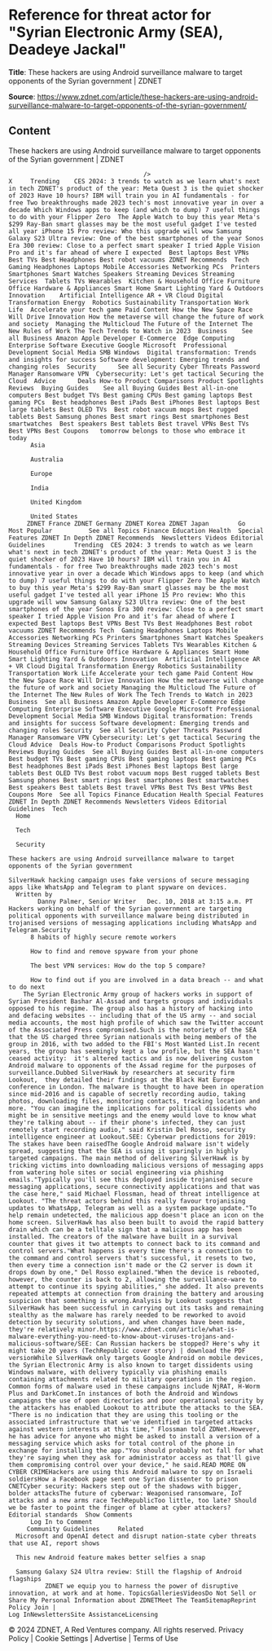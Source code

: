 # Reference for threat actor for "Syrian Electronic Army (SEA), Deadeye Jackal"

**Title**: These hackers are using Android surveillance malware to target opponents of the Syrian government | ZDNET

**Source**: https://www.zdnet.com/article/these-hackers-are-using-android-surveillance-malware-to-target-opponents-of-the-syrian-government/

## Content




These hackers are using Android surveillance malware to target opponents of the Syrian government | ZDNET


                                         />                                                                                                                                                                                                     X     Trending    CES 2024: 3 trends to watch as we learn what's next in tech ZDNET's product of the year: Meta Quest 3 is the quiet shocker of 2023 Have 10 hours? IBM will train you in AI fundamentals - for free Two breakthroughs made 2023 tech's most innovative year in over a decade Which Windows apps to keep (and which to dump) 7 useful things to do with your Flipper Zero  The Apple Watch to buy this year Meta's $299 Ray-Ban smart glasses may be the most useful gadget I've tested all year iPhone 15 Pro review: Who this upgrade will wow Samsung Galaxy S23 Ultra review: One of the best smartphones of the year Sonos Era 300 review: Close to a perfect smart speaker I tried Apple Vision Pro and it's far ahead of where I expected  Best laptops Best VPNs Best TVs Best Headphones Best robot vacuums ZDNET Recommends  Tech    Gaming Headphones Laptops Mobile Accessories Networking PCs  Printers Smartphones Smart Watches Speakers Streaming Devices Streaming Services  Tablets TVs Wearables  Kitchen & Household Office Furniture Office Hardware & Appliances Smart Home Smart Lighting Yard & Outdoors  Innovation    Artificial Intelligence AR + VR Cloud Digital Transformation Energy  Robotics Sustainability Transportation Work Life  Accelerate your tech game Paid Content How the New Space Race Will Drive Innovation How the metaverse will change the future of work and society  Managing the Multicloud The Future of the Internet The New Rules of Work The Tech Trends to Watch in 2023  Business    See all Business Amazon Apple Developer E-Commerce  Edge Computing Enterprise Software Executive Google Microsoft  Professional Development Social Media SMB Windows  Digital transformation: Trends and insights for success Software development: Emerging trends and changing roles  Security      See all Security Cyber Threats Password Manager Ransomware VPN  Cybersecurity: Let's get tactical Securing the Cloud  Advice      Deals How-to Product Comparisons Product Spotlights Reviews  Buying Guides    See all Buying Guides Best all-in-one computers Best budget TVs Best gaming CPUs Best gaming laptops Best gaming PCs  Best headphones Best iPads Best iPhones Best laptops Best large tablets Best OLED TVs  Best robot vacuum mops Best rugged tablets Best Samsung phones Best smart rings Best smartphones Best smartwatches  Best speakers Best tablets Best travel VPNs Best TVs Best VPNs Best Coupons   tomorrow belongs to those who embrace it today       
          Asia
        
          Australia
        
          Europe
        
          India
        
          United Kingdom
        
          United States
         ZDNET France ZDNET Germany ZDNET Korea ZDNET Japan        Go  Most Popular          See all Topics Finance Education Health  Special Features ZDNET In Depth ZDNET Recommends  Newsletters Videos Editorial Guidelines        Trending  CES 2024: 3 trends to watch as we learn what's next in tech ZDNET's product of the year: Meta Quest 3 is the quiet shocker of 2023 Have 10 hours? IBM will train you in AI fundamentals - for free Two breakthroughs made 2023 tech's most innovative year in over a decade Which Windows apps to keep (and which to dump) 7 useful things to do with your Flipper Zero The Apple Watch to buy this year Meta's $299 Ray-Ban smart glasses may be the most useful gadget I've tested all year iPhone 15 Pro review: Who this upgrade will wow Samsung Galaxy S23 Ultra review: One of the best smartphones of the year Sonos Era 300 review: Close to a perfect smart speaker I tried Apple Vision Pro and it's far ahead of where I expected Best laptops Best VPNs Best TVs Best Headphones Best robot vacuums ZDNET Recommends Tech  Gaming Headphones Laptops Mobile Accessories Networking PCs Printers Smartphones Smart Watches Speakers Streaming Devices Streaming Services Tablets TVs Wearables Kitchen & Household Office Furniture Office Hardware & Appliances Smart Home Smart Lighting Yard & Outdoors Innovation  Artificial Intelligence AR + VR Cloud Digital Transformation Energy Robotics Sustainability Transportation Work Life Accelerate your tech game Paid Content How the New Space Race Will Drive Innovation How the metaverse will change the future of work and society Managing the Multicloud The Future of the Internet The New Rules of Work The Tech Trends to Watch in 2023 Business  See all Business Amazon Apple Developer E-Commerce Edge Computing Enterprise Software Executive Google Microsoft Professional Development Social Media SMB Windows Digital transformation: Trends and insights for success Software development: Emerging trends and changing roles Security  See all Security Cyber Threats Password Manager Ransomware VPN Cybersecurity: Let's get tactical Securing the Cloud Advice  Deals How-to Product Comparisons Product Spotlights Reviews Buying Guides  See all Buying Guides Best all-in-one computers Best budget TVs Best gaming CPUs Best gaming laptops Best gaming PCs Best headphones Best iPads Best iPhones Best laptops Best large tablets Best OLED TVs Best robot vacuum mops Best rugged tablets Best Samsung phones Best smart rings Best smartphones Best smartwatches Best speakers Best tablets Best travel VPNs Best TVs Best VPNs Best Coupons More  See all Topics Finance Education Health Special Features ZDNET In Depth ZDNET Recommends Newsletters Videos Editorial Guidelines  Tech     
      Home
    
      Tech
    
      Security
      
    These hackers are using Android surveillance malware to target opponents of the Syrian government
   
    SilverHawk hacking campaign uses fake versions of secure messaging apps like WhatsApp and Telegram to plant spyware on devices.
      Written by 
            Danny Palmer, Senior Writer   Dec. 10, 2018 at 3:15 a.m. PT                      Hackers working on behalf of the Syrian government are targeting political opponents with surveillance malware being distributed in trojanised versions of messaging applications including WhatsApp and Telegram.Security 
          8 habits of highly secure remote workers
        
          How to find and remove spyware from your phone
        
          The best VPN services: How do the top 5 compare?
        
          How to find out if you are involved in a data breach -- and what to do next
        The Syrian Electronic Army group of hackers works in support of Syrian President Bashar Al-Assad and targets groups and individuals opposed to his regime. The group also has a history of hacking into and defacing websites -- including that of the US army -- and social media accounts, the most high profile of which saw the Twitter account of the Associated Press compromised.Such is the notoriety of the SEA that the US charged three Syrian nationals with being members of the group in 2016, with two added to the FBI's Most Wanted List.In recent years, the group has seemingly kept a low profile, but the SEA hasn't ceased activity:  it's altered tactics and is now delivering custom Android malware to opponents of the Assad regime for the purposes of surveillance.Dubbed SilverHawk by researchers at security firm Lookout,  they detailed their findings at the Black Hat Europe conference in London. The malware is thought to have been in operation since mid-2016 and is capable of secretly recording audio, taking photos, downloading files, monitoring contacts, tracking location and more. "You can imagine the implications for political dissidents who might be in sensitive meetings and the enemy would love to know what they're talking about -- if their phone's infected, they can just remotely start recording audio," said Kristin Del Rosso, security intelligence engineer at Lookout.SEE: Cyberwar predictions for 2019: The stakes have been raisedThe Google Android malware isn't widely spread, suggesting that the SEA is using it sparingly in highly targeted campaigns. The main method of delivering SilverHawk is by tricking victims into downloading malicious versions of messaging apps from watering hole sites or social engineering via phishing emails."Typically you'll see this deployed inside trojanised secure messaging applications, secure connectivity applications and that was the case here," said Michael Flossman, head of threat intelligence at Lookout. "The threat actors behind this really favour trojanising updates to WhatsApp, Telegram as well as a system package update."To help remain undetected, the malicious app doesn't place an icon on the home screen. SilverHawk has also been built to avoid the rapid battery drain which can be a telltale sign that a malicious app has been installed. The creators of the malware have built in a survival counter that gives it two attempts to connect back to its command and control servers."What happens is every time there's a connection to the command and control servers that's successful, it resets to two, then every time a connection isn't made or the C2 server is down it drops down by one," Del Rosso explained."When the device is rebooted, however, the counter is back to 2, allowing the surveillance-ware to attempt to continue its spying abilities," she added. It also prevents repeated attempts at connection from draining the battery and arousing suspicion that something is wrong.Analysis by Lookout suggests that SilverHawk has been successful in carrying out its tasks and remaining stealthy as the malware has rarely needed to be reworked to avoid detection by security solutions, and when changes have been made, they're relatively minor.https://www.zdnet.com/article/what-is-malware-everything-you-need-to-know-about-viruses-trojans-and-malicious-software/SEE: Can Russian hackers be stopped? Here's why it might take 20 years (TechRepublic cover story) | download the PDF versionWhile SilverHawk only targets Google Android on mobile devices, the Syrian Electronic Army is also known to target dissidents using Windows malware, with delivery typically via phishing emails containing attachments related to military operations in the region. Common forms of malware used in these campaigns include NjRAT, H-Worm Plus and DarkComet.In instances of both the Android and Windows campaigns the use of open directories and poor operational security by the attackers has enabled Lookout to attribute the attacks to the SEA. "There is no indication that they are using this tooling or the associated infrastructure that we've identified in targeted attacks against western interests at this time," Flossman told ZDNet.However, he has advice for anyone who might be asked to install a version of a messaging service which asks for total control of the phone in exchange for installing the app."You should probably not fall for what they're saying when they ask for administrator access as that'll give them compromising control over your device," he said.READ MORE ON CYBER CRIMEHackers are using this Android malware to spy on Israeli soldiersHow a Facebook page sent one Syrian dissenter to prison CNETCyber security: Hackers step out of the shadows with bigger, bolder attacksThe future of cyberwar: Weaponised ransomware, IoT attacks and a new arms race TechRepublicToo little, too late? Should we be faster to point the finger of blame at cyber attackers? Editorial standards  Show Comments  
          Log In to Comment
         Community Guidelines     Related   
      Microsoft and OpenAI detect and disrupt nation-state cyber threats that use AI, report shows
      
      This new Android feature makes better selfies a snap
      
      Samsung Galaxy S24 Ultra review: Still the flagship of Android flagships
              ZDNET we equip you to harness the power of disruptive innovation, at work and at home. TopicsGalleriesVideosDo Not Sell or Share My Personal Information about ZDNETMeet The TeamSitemapReprint Policy Join |
    Log InNewslettersSite AssistanceLicensing     
  © 2024 ZDNET, A Red Ventures company. All rights reserved.
 Privacy Policy |
  Cookie Settings |
  Advertise |
  Terms of Use 


